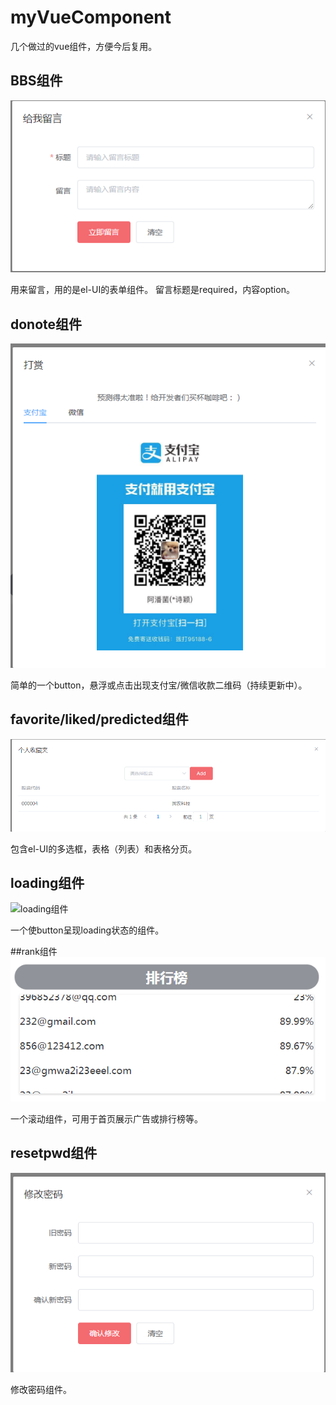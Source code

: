# myVueComponent
几个做过的vue组件，方便今后复用。

## BBS组件
![BBS组件](https://github.com/apankun/myVueComponent/blob/master/bbs.png)

用来留言，用的是el-UI的表单组件。
留言标题是required，内容option。

## donote组件
![donote组件](https://github.com/apankun/myVueComponent/blob/master/donote.png)

简单的一个button，悬浮或点击出现支付宝/微信收款二维码（持续更新中）。

## favorite/liked/predicted组件
![favorite组件](https://github.com/apankun/myVueComponent/blob/master/favorite.png)

包含el-UI的多选框，表格（列表）和表格分页。

## loading组件
![loading组件](https://github.com/apankun/myVueComponent/blob/master/loading.png)

一个使button呈现loading状态的组件。

##rank组件
![rank组件](https://github.com/apankun/myVueComponent/blob/master/rank.png)

一个滚动组件，可用于首页展示广告或排行榜等。

## resetpwd组件
![resetpwd组件](https://github.com/apankun/myVueComponent/blob/master/resetpwd.png)

修改密码组件。



